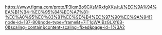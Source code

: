 https://www.figma.com/proto/P3lqmBo9CXsMRxfgXKsJtJ/%EC%9A%94%EA%B1%B4-%EC%95%84%EC%A7%81-%EC%A0%95%EC%83%81%EC%9D%B4%EC%97%90%EC%9A%94!?node-id=137-80&node-type=frame&t=7iT1gWAiBzGLXf6B-0&scaling=contain&content-scaling=fixed&page-id=1%3A2
